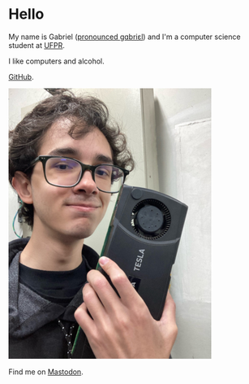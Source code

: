 <!-- en :: Gabriel :: 2025-01-04 09:31:00 -->

# Hello

My name is Gabriel
([pronounced gɑbriɛl](https://en.wikipedia.org/wiki/Help:IPA/English))
and I'm a computer science student at [UFPR](https://web.inf.ufpr.br/dinf/).

I like computers and alcohol.

[GitHub](https://github.com/gboncoffee).

![Me holding a Nvidia Tesla](/static/profile.png)

Find me on <a rel="me" href="https://mastodon.social/@gboncoffee">Mastodon</a>.
